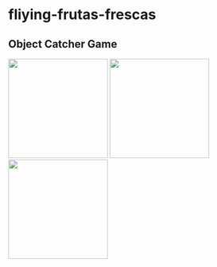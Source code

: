 # fliying-frutas-frescas
## Object Catcher Game

<img src="https://github.com/elleom/fliying-frutas-frescas/blob/main/images/Screenshot_1616502535.png" width="200">
<img src="https://github.com/elleom/fliying-frutas-frescas/blob/main/images/Screenshot_1616502543.png" width="200">
<img src="https://github.com/elleom/fliying-frutas-frescas/blob/main/images/Screenshot_1616502560.png" width="200">


